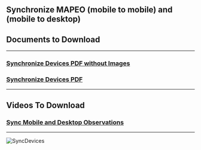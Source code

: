 ## Synchronize MAPEO (mobile to mobile) and (mobile to desktop)
## Documents to Download

---

### [Synchronize Devices PDF without Images](docsPDF/Sync.pdf)

### [Synchronize Devices PDF](docsPDF/SynchIMG.pdf)

---

## Videos To Download

### [Sync Mobile and Desktop Observations](videos/Synchronize.mov)

---
![SyncDevices](images/sync.png)